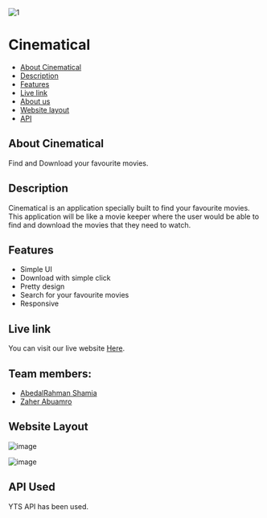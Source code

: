 ![1](https://user-images.githubusercontent.com/73759748/142454936-9c8aeedd-630f-4bd0-b722-c546f125ccce.png)


# Cinematical

* [About Cinematical](#about)
* [Description](#desc)
* [Features](#features)
* [Live link](#live)
* [About us](#about-us)
* [Website layout](#layout)
* [API](#API)



## **About Cinematical** <span id='about'></span>
Find and Download your favourite movies.

## **Description** <span id='desc'></span>
Cinematical is an application specially built to find your favourite movies. This application will be like a movie keeper where the user would be able to find and download the movies that they need to watch.

## **Features** <span id='features'></span>
* Simple UI 
* Download with simple click
* Pretty design
* Search for your favourite movies
* Responsive

## **Live link** <span id='live'></span>
You can visit our live website [Here](https://gsg-cf04.github.io/Abed-Zaher-Movies-API/).

## **Team members:** <span id='about-us'></span>
- [AbedalRahman Shamia](https://github.com/abedshamia)
- [Zaher Abuamro](https://github.com/zaher-aa)

## **Website Layout** <span id='layout'></span>
![image](https://user-images.githubusercontent.com/73759748/142464391-0005b1e5-9083-483d-91ba-ae9862addcf9.png)

![image](https://user-images.githubusercontent.com/73759748/142464504-21ba9a50-2a28-4221-bd3d-b61853e9f0ba.png)



## **API Used** <span id='API'></span>

YTS API has been used.
